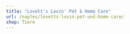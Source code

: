 ```yaml
---
title: "Lovett's Lovin' Pet & Home Care"
url: /naples/lovetts-lovin-pet-und-home-care/
shop: Tiere
---
```

